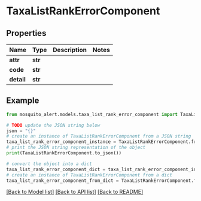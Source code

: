 # TaxaListRankErrorComponent


## Properties

Name | Type | Description | Notes
------------ | ------------- | ------------- | -------------
**attr** | **str** |  | 
**code** | **str** |  | 
**detail** | **str** |  | 

## Example

```python
from mosquito_alert.models.taxa_list_rank_error_component import TaxaListRankErrorComponent

# TODO update the JSON string below
json = "{}"
# create an instance of TaxaListRankErrorComponent from a JSON string
taxa_list_rank_error_component_instance = TaxaListRankErrorComponent.from_json(json)
# print the JSON string representation of the object
print(TaxaListRankErrorComponent.to_json())

# convert the object into a dict
taxa_list_rank_error_component_dict = taxa_list_rank_error_component_instance.to_dict()
# create an instance of TaxaListRankErrorComponent from a dict
taxa_list_rank_error_component_from_dict = TaxaListRankErrorComponent.from_dict(taxa_list_rank_error_component_dict)
```
[[Back to Model list]](../README.md#documentation-for-models) [[Back to API list]](../README.md#documentation-for-api-endpoints) [[Back to README]](../README.md)


